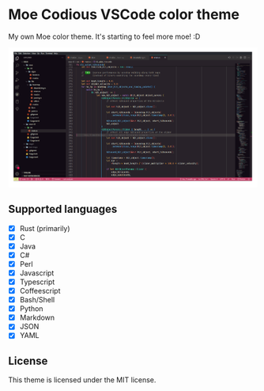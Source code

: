 # Moe Codious VSCode color theme

My own Moe color theme. It's starting to feel more moe! :D

![Screenshot](screenshot.png)

## Supported languages

- [x] Rust (primarily)
- [x] C
- [x] Java
- [x] C#
- [x] Perl
- [x] Javascript
- [x] Typescript
- [x] Coffeescript
- [x] Bash/Shell
- [x] Python
- [x] Markdown
- [x] JSON
- [x] YAML

## License

This theme is licensed under the MIT license.
